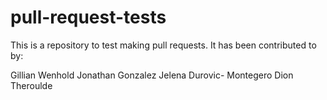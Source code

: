 # pull-request-tests

This is a repository to test making pull requests. It has been contributed to by:

Gillian Wenhold
Jonathan Gonzalez 
Jelena Durovic- Montegero
Dion Theroulde
